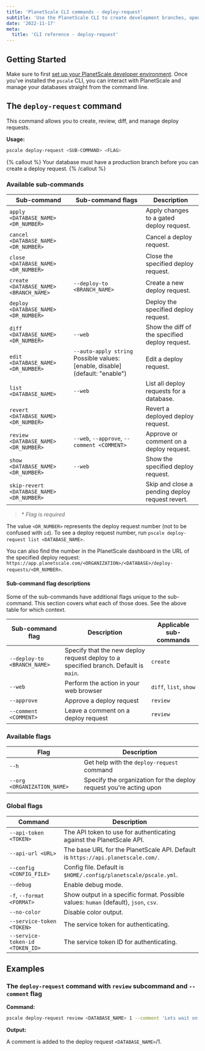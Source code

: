 ```yaml
---
title: 'PlanetScale CLI commands - deploy-request'
subtitle: 'Use the PlanetScale CLI to create development branches, open deploy requests, and make non-blocking schema changes directly from your terminal.'
date: '2022-11-17'
meta:
  title: 'CLI reference - deploy-request'
---
```


## Getting Started

Make sure to first [set up your PlanetScale developer environment](/docs/concepts/planetscale-environment-setup). Once you've installed the `pscale` CLI, you can interact with PlanetScale and manage your databases straight from the command line.

## The `deploy-request` command

This command allows you to create, review, diff, and manage deploy requests.

**Usage:**

```bash
pscale deploy-request <SUB-COMMAND> <FLAG>
```

{% callout %}
Your database must have a production branch before you can create a deploy request.
{% /callout %}

### Available sub-commands

| **Sub-command**                           | **Sub-command flags**                                                        | **Description**                                 |
| ----------------------------------------- | ---------------------------------------------------------------------------- | ----------------------------------------------- |
| `apply <DATABASE_NAME> <DR_NUMBER>`       |                                                                              | Apply changes to a gated deploy request.        |
| `cancel <DATABASE_NAME> <DR_NUMBER>`      |                                                                              | Cancel a deploy request.                        |
| `close <DATABASE_NAME> <DR_NUMBER>`       |                                                                              | Close the specified deploy request.             |
| `create <DATABASE_NAME> <BRANCH_NAME>`    | `--deploy-to <BRANCH_NAME>`                                                  | Create a new deploy request.                    |
| `deploy <DATABASE_NAME> <DR_NUMBER>`      |                                                                              | Deploy the specified deploy request.            |
| `diff <DATABASE_NAME> <DR_NUMBER>`        | `--web`                                                                      | Show the diff of the specified deploy request.  |
| `edit <DATABASE_NAME> <DR_NUMBER>`        | `--auto-apply string` Possible values: [enable, disable] (default: "enable") | Edit a deploy request.                          |
| `list <DATABASE_NAME>`                    | `--web`                                                                      | List all deploy requests for a database.        |
| `revert <DATABASE_NAME> <DR_NUMBER>`      |                                                                              | Revert a deployed deploy request.               |
| `review <DATABASE_NAME> <DR_NUMBER>`      | `--web`, `--approve`, `--comment <COMMENT>`                                  | Approve or comment on a deploy request.         |
| `show <DATABASE_NAME> <DR_NUMBER>`        | `--web`                                                                      | Show the specified deploy request.              |
| `skip-revert <DATABASE_NAME> <DR_NUMBER>` |                                                                              | Skip and close a pending deploy request revert. |

> \* _Flag is required_

The value `<DR_NUMBER>` represents the deploy request number (not to be confused with `id`). To see a deploy request number, run `pscale deploy-request list <DATABASE_NAME>`.

You can also find the number in the PlanetScale dashboard in the URL of the specified deploy request: `https://app.planetscale.com/<ORGANIZATION>/<DATABASE>/deploy-requests/<DR_NUMBER>`.

#### Sub-command flag descriptions

Some of the sub-commands have additional flags unique to the sub-command. This section covers what each of those does. See the above table for which context.

| **Sub-command flag**        | **Description**                                                                      | **Applicable sub-commands** |
| --------------------------- | ------------------------------------------------------------------------------------ | --------------------------- |
| `--deploy-to <BRANCH_NAME>` | Specify that the new deploy request deploy to a specified branch. Default is `main`. | `create`                    |
| `--web`                     | Perform the action in your web browser                                               | `diff`, `list`, `show`      |
| `--approve`                 | Approve a deploy request                                                             | `review`                    |
| `--comment <COMMENT>`       | Leave a comment on a deploy request                                                  | `review`                    |

### Available flags

| **Flag**                    | **Description**                                                    |
| --------------------------- | ------------------------------------------------------------------ |
| `--h`                       | Get help with the `deploy-request` command                         |
| `--org <ORGANIZATION_NAME>` | Specify the organization for the deploy request you're acting upon |

### Global flags

| **Command**                     | **Description**                                                                      |
| ------------------------------- | ------------------------------------------------------------------------------------ |
| `--api-token <TOKEN>`           | The API token to use for authenticating against the PlanetScale API.                 |
| `--api-url <URL>`               | The base URL for the PlanetScale API. Default is `https://api.planetscale.com/`.     |
| `--config <CONFIG_FILE>`        | Config file. Default is `$HOME/.config/planetscale/pscale.yml`.                      |
| `--debug`                       | Enable debug mode.                                                                   |
| `-f`, `--format <FORMAT>`       | Show output in a specific format. Possible values: `human` (default), `json`, `csv`. |
| `--no-color`                    | Disable color output.                                                                |
| `--service-token <TOKEN>`       | The service token for authenticating.                                                |
| `--service-token-id <TOKEN_ID>` | The service token ID for authenticating.                                             |

## Examples

### The `deploy-request` command with `review` subcommand and `--comment` flag

**Command:**

```bash
pscale deploy-request review <DATABASE_NAME> 1 --comment 'Lets wait on this.'
```

**Output:**

A comment is added to the deploy request `<DATABASE_NAME>`/1.
